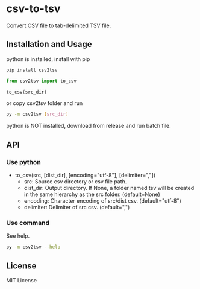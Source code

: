 # csv-to-tsv

Convert CSV file to tab-delimited TSV file.

## Installation and Usage

python is installed, install with pip

```sh
pip install csv2tsv
```

```python
from csv2tsv import to_csv

to_csv(src_dir)
```

or copy csv2tsv folder and run

```sh
py -m csv2tsv [src_dir]
```

python is NOT installed, download from release and run batch file.

## API

### Use python

* to_csv(src, [dist_dir], [encoding="utf-8"], [delimiter=","])
    * src: Source csv directory or csv file path.
    * dist_dir: Output directory. If None, a folder named tsv will be created in the same hierarchy as the src folder. (default=None)
    * encoding: Character encoding of src/dist csv. (default="utf-8")
    * delimiter: Delimiter of src csv. (default=",")

### Use command

See help.

```sh
py -m csv2tsv --help
```

## License

MIT License
